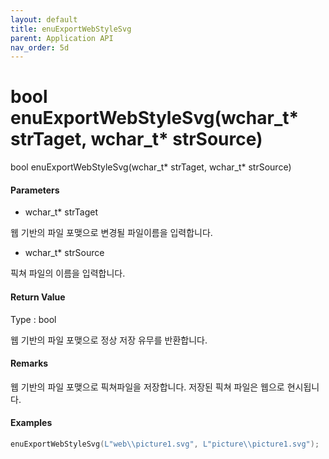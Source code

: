 ```yaml
---
layout: default
title: enuExportWebStyleSvg
parent: Application API
nav_order: 5d
---
```

# bool enuExportWebStyleSvg\(wchar\_t\* strTaget, wchar\_t\* strSource\)

bool enuExportWebStyleSvg\(wchar\_t\* strTaget, wchar\_t\* strSource\)

#### Parameters

* wchar\_t\* strTaget

웹 기반의 파일 포맺으로 변경될 파일이름을 입력합니다.

* wchar\_t\* strSource

픽쳐 파일의 이름을 입력합니다.

#### Return Value

Type : bool

웹 기반의 파일 포맺으로 정상 저장 유무를 반환합니다.

#### Remarks

웹 기반의 파일 포맺으로 픽쳐파일을 저장합니다. 저장된 픽쳐 파일은 웹으로 현시됩니다.

#### Examples

```cpp
enuExportWebStyleSvg(L"web\\picture1.svg", L"picture\\picture1.svg");
```



